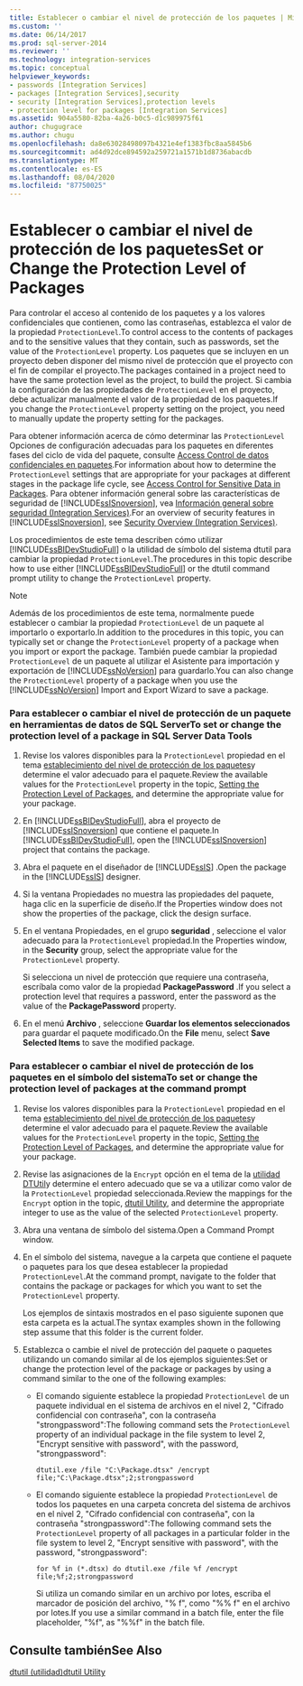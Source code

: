 ```yaml
---
title: Establecer o cambiar el nivel de protección de los paquetes | Microsoft Docs
ms.custom: ''
ms.date: 06/14/2017
ms.prod: sql-server-2014
ms.reviewer: ''
ms.technology: integration-services
ms.topic: conceptual
helpviewer_keywords:
- passwords [Integration Services]
- packages [Integration Services],security
- security [Integration Services],protection levels
- protection level for packages [Integration Services]
ms.assetid: 904a5580-82ba-4a26-b0c5-d1c989975f61
author: chugugrace
ms.author: chugu
ms.openlocfilehash: da8e63028498097b4321e4ef1383fbc8aa5845b6
ms.sourcegitcommit: ad4d92dce894592a259721a1571b1d8736abacdb
ms.translationtype: MT
ms.contentlocale: es-ES
ms.lasthandoff: 08/04/2020
ms.locfileid: "87750025"
---
```

# <a name="set-or-change-the-protection-level-of-packages"></a><span data-ttu-id="6bc5f-102">Establecer o cambiar el nivel de protección de los paquetes</span><span class="sxs-lookup"><span data-stu-id="6bc5f-102">Set or Change the Protection Level of Packages</span></span>
  <span data-ttu-id="6bc5f-103">Para controlar el acceso al contenido de los paquetes y a los valores confidenciales que contienen, como las contraseñas, establezca el valor de la propiedad `ProtectionLevel`.</span><span class="sxs-lookup"><span data-stu-id="6bc5f-103">To control access to the contents of packages and to the sensitive values that they contain, such as passwords, set the value of the `ProtectionLevel` property.</span></span> <span data-ttu-id="6bc5f-104">Los paquetes que se incluyen en un proyecto deben disponer del mismo nivel de protección que el proyecto con el fin de compilar el proyecto.</span><span class="sxs-lookup"><span data-stu-id="6bc5f-104">The packages contained in a project need to have the same protection level as the project, to build the project.</span></span> <span data-ttu-id="6bc5f-105">Si cambia la configuración de las propiedades de `ProtectionLevel` en el proyecto, debe actualizar manualmente el valor de la propiedad de los paquetes.</span><span class="sxs-lookup"><span data-stu-id="6bc5f-105">If you change the `ProtectionLevel` property setting on the project, you need to manually update the property setting for the packages.</span></span>  
  
 <span data-ttu-id="6bc5f-106">Para obtener información acerca de cómo determinar las `ProtectionLevel` Opciones de configuración adecuadas para los paquetes en diferentes fases del ciclo de vida del paquete, consulte [Access Control de datos confidenciales en paquetes](security/access-control-for-sensitive-data-in-packages.md).</span><span class="sxs-lookup"><span data-stu-id="6bc5f-106">For information about how to determine the `ProtectionLevel` settings that are appropriate for your packages at different stages in the package life cycle, see [Access Control for Sensitive Data in Packages](security/access-control-for-sensitive-data-in-packages.md).</span></span> <span data-ttu-id="6bc5f-107">Para obtener información general sobre las características de seguridad de [!INCLUDE[ssISnoversion](../includes/ssisnoversion-md.md)], vea [Información general sobre seguridad &#40;Integration Services&#41;](security/security-overview-integration-services.md).</span><span class="sxs-lookup"><span data-stu-id="6bc5f-107">For an overview of security features in [!INCLUDE[ssISnoversion](../includes/ssisnoversion-md.md)], see [Security Overview &#40;Integration Services&#41;](security/security-overview-integration-services.md).</span></span>  
  
 <span data-ttu-id="6bc5f-108">Los procedimientos de este tema describen cómo utilizar [!INCLUDE[ssBIDevStudioFull](../includes/ssbidevstudiofull-md.md)] o la utilidad de símbolo del sistema dtutil para cambiar la propiedad `ProtectionLevel`.</span><span class="sxs-lookup"><span data-stu-id="6bc5f-108">The procedures in this topic describe how to use either [!INCLUDE[ssBIDevStudioFull](../includes/ssbidevstudiofull-md.md)] or the dtutil command prompt utility to change the `ProtectionLevel` property.</span></span>  
  
> [!NOTE]  
>  <span data-ttu-id="6bc5f-109">Además de los procedimientos de este tema, normalmente puede establecer o cambiar la propiedad `ProtectionLevel` de un paquete al importarlo o exportarlo.</span><span class="sxs-lookup"><span data-stu-id="6bc5f-109">In addition to the procedures in this topic, you can typically set or change the `ProtectionLevel` property of a package when you import or export the package.</span></span> <span data-ttu-id="6bc5f-110">También puede cambiar la propiedad `ProtectionLevel` de un paquete al utilizar el Asistente para importación y exportación de [!INCLUDE[ssNoVersion](../includes/ssnoversion-md.md)] para guardarlo.</span><span class="sxs-lookup"><span data-stu-id="6bc5f-110">You can also change the `ProtectionLevel` property of a package when you use the [!INCLUDE[ssNoVersion](../includes/ssnoversion-md.md)] Import and Export Wizard to save a package.</span></span>  
  
### <a name="to-set-or-change-the-protection-level-of-a-package-in-sql-server-data-tools"></a><span data-ttu-id="6bc5f-111">Para establecer o cambiar el nivel de protección de un paquete en herramientas de datos de SQL Server</span><span class="sxs-lookup"><span data-stu-id="6bc5f-111">To set or change the protection level of a package in SQL Server Data Tools</span></span>  
  
1.  <span data-ttu-id="6bc5f-112">Revise los valores disponibles para la `ProtectionLevel` propiedad en el tema [establecimiento del nivel de protección de los paquetes](security/access-control-for-sensitive-data-in-packages.md)y determine el valor adecuado para el paquete.</span><span class="sxs-lookup"><span data-stu-id="6bc5f-112">Review the available values for the `ProtectionLevel` property in the topic, [Setting the Protection Level of Packages](security/access-control-for-sensitive-data-in-packages.md), and determine the appropriate value for your package.</span></span>  
  
2.  <span data-ttu-id="6bc5f-113">En [!INCLUDE[ssBIDevStudioFull](../includes/ssbidevstudiofull-md.md)], abra el proyecto de [!INCLUDE[ssISnoversion](../includes/ssisnoversion-md.md)] que contiene el paquete.</span><span class="sxs-lookup"><span data-stu-id="6bc5f-113">In [!INCLUDE[ssBIDevStudioFull](../includes/ssbidevstudiofull-md.md)], open the [!INCLUDE[ssISnoversion](../includes/ssisnoversion-md.md)] project that contains the package.</span></span>  
  
3.  <span data-ttu-id="6bc5f-114">Abra el paquete en el diseñador de [!INCLUDE[ssIS](../includes/ssis-md.md)] .</span><span class="sxs-lookup"><span data-stu-id="6bc5f-114">Open the package in the [!INCLUDE[ssIS](../includes/ssis-md.md)] designer.</span></span>  
  
4.  <span data-ttu-id="6bc5f-115">Si la ventana Propiedades no muestra las propiedades del paquete, haga clic en la superficie de diseño.</span><span class="sxs-lookup"><span data-stu-id="6bc5f-115">If the Properties window does not show the properties of the package, click the design surface.</span></span>  
  
5.  <span data-ttu-id="6bc5f-116">En el ventana Propiedades, en el grupo **seguridad** , seleccione el valor adecuado para la `ProtectionLevel` propiedad.</span><span class="sxs-lookup"><span data-stu-id="6bc5f-116">In the Properties window, in the **Security** group, select the appropriate value for the `ProtectionLevel` property.</span></span>  
  
     <span data-ttu-id="6bc5f-117">Si selecciona un nivel de protección que requiere una contraseña, escríbala como valor de la propiedad **PackagePassword** .</span><span class="sxs-lookup"><span data-stu-id="6bc5f-117">If you select a protection level that requires a password, enter the password as the value of the **PackagePassword** property.</span></span>  
  
6.  <span data-ttu-id="6bc5f-118">En el menú **Archivo** , seleccione **Guardar los elementos seleccionados** para guardar el paquete modificado.</span><span class="sxs-lookup"><span data-stu-id="6bc5f-118">On the **File** menu, select **Save Selected Items** to save the modified package.</span></span>  
  
### <a name="to-set-or-change-the-protection-level-of-packages-at-the-command-prompt"></a><span data-ttu-id="6bc5f-119">Para establecer o cambiar el nivel de protección de los paquetes en el símbolo del sistema</span><span class="sxs-lookup"><span data-stu-id="6bc5f-119">To set or change the protection level of packages at the command prompt</span></span>  
  
1.  <span data-ttu-id="6bc5f-120">Revise los valores disponibles para la `ProtectionLevel` propiedad en el tema [establecimiento del nivel de protección de los paquetes](security/access-control-for-sensitive-data-in-packages.md)y determine el valor adecuado para el paquete.</span><span class="sxs-lookup"><span data-stu-id="6bc5f-120">Review the available values for the `ProtectionLevel` property in the topic, [Setting the Protection Level of Packages](security/access-control-for-sensitive-data-in-packages.md), and determine the appropriate value for your package.</span></span>  
  
2.  <span data-ttu-id="6bc5f-121">Revise las asignaciones de la `Encrypt` opción en el tema de la [utilidad DTUtil](dtutil-utility.md)y determine el entero adecuado que se va a utilizar como valor de la `ProtectionLevel` propiedad seleccionada.</span><span class="sxs-lookup"><span data-stu-id="6bc5f-121">Review the mappings for the `Encrypt` option in the topic, [dtutil Utility](dtutil-utility.md), and determine the appropriate integer to use as the value of the selected `ProtectionLevel` property.</span></span>  
  
3.  <span data-ttu-id="6bc5f-122">Abra una ventana de símbolo del sistema.</span><span class="sxs-lookup"><span data-stu-id="6bc5f-122">Open a Command Prompt window.</span></span>  
  
4.  <span data-ttu-id="6bc5f-123">En el símbolo del sistema, navegue a la carpeta que contiene el paquete o paquetes para los que desea establecer la propiedad `ProtectionLevel`.</span><span class="sxs-lookup"><span data-stu-id="6bc5f-123">At the command prompt, navigate to the folder that contains the package or packages for which you want to set the `ProtectionLevel` property.</span></span>  
  
     <span data-ttu-id="6bc5f-124">Los ejemplos de sintaxis mostrados en el paso siguiente suponen que esta carpeta es la actual.</span><span class="sxs-lookup"><span data-stu-id="6bc5f-124">The syntax examples shown in the following step assume that this folder is the current folder.</span></span>  
  
5.  <span data-ttu-id="6bc5f-125">Establezca o cambie el nivel de protección del paquete o paquetes utilizando un comando similar al de los ejemplos siguientes:</span><span class="sxs-lookup"><span data-stu-id="6bc5f-125">Set or change the protection level of the package or packages by using a command similar to the one of the following examples:</span></span>  
  
    -   <span data-ttu-id="6bc5f-126">El comando siguiente establece la propiedad `ProtectionLevel` de un paquete individual en el sistema de archivos en el nivel 2, "Cifrado confidencial con contraseña", con la contraseña "strongpassword":</span><span class="sxs-lookup"><span data-stu-id="6bc5f-126">The following command sets the `ProtectionLevel` property of an individual package in the file system to level 2, "Encrypt sensitive with password", with the password, "strongpassword":</span></span>  
  
         `dtutil.exe /file "C:\Package.dtsx" /encrypt file;"C:\Package.dtsx";2;strongpassword`  
  
    -   <span data-ttu-id="6bc5f-127">El comando siguiente establece la propiedad `ProtectionLevel` de todos los paquetes en una carpeta concreta del sistema de archivos en el nivel 2, "Cifrado confidencial con contraseña", con la contraseña "strongpassword":</span><span class="sxs-lookup"><span data-stu-id="6bc5f-127">The following command sets the `ProtectionLevel` property of all packages in a particular folder in the file system to level 2, "Encrypt sensitive with password", with the password, "strongpassword":</span></span>  
  
         `for %f in (*.dtsx) do dtutil.exe /file %f /encrypt file;%f;2;strongpassword`  
  
         <span data-ttu-id="6bc5f-128">Si utiliza un comando similar en un archivo por lotes, escriba el marcador de posición del archivo, "% f", como "%% f" en el archivo por lotes.</span><span class="sxs-lookup"><span data-stu-id="6bc5f-128">If you use a similar command in a batch file, enter the file placeholder, "%f", as "%%f" in the batch file.</span></span>  
  
## <a name="see-also"></a><span data-ttu-id="6bc5f-129">Consulte también</span><span class="sxs-lookup"><span data-stu-id="6bc5f-129">See Also</span></span>  
 [<span data-ttu-id="6bc5f-130">dtutil (utilidad)</span><span class="sxs-lookup"><span data-stu-id="6bc5f-130">dtutil Utility</span></span>](dtutil-utility.md)  
  
  
